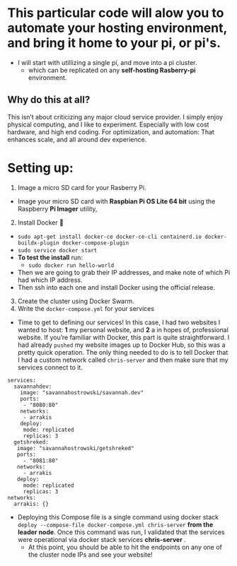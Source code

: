 # This particular code will alow you to automate your hosting environment, and bring it home to your pi, or pi's.

- I will start with utillizing a single pi, and move into a pi cluster.
  - which can be replicated on any **self-hosting Rasberry-pi** environment.

## Why do this at all?

This isn’t about criticizing any major cloud service provider. I simply enjoy physical computing, and I like to experiment. Especially with low cost hardware, and high end coding. For optimization, and automation: That enhances scale, and all around dev experience.

# Setting up:

1. Image a micro SD card for your Rasberry Pi.

- Image your micro SD card with **Raspbian Pi OS Lite 64 bit** using the Raspberry **Pi Imager** utility,

2. Install Docker 🐳
  - `sudo apt-get install docker-ce docker-ce-cli containerd.io docker-buildx-plugin docker-compose-plugin`
  -  `sudo service docker start`
- **To test the install** run:
  - `sudo docker run hello-world`
- Then we are going to grab their IP addresses, and make note of which Pi had which IP address.
- Then ssh into each one and install Docker using the official release.

3. Create the cluster using Docker Swarm.
4. Write the `docker-compose.yml` for your services

- Time to get to defining our services! In this case, I had two websites I wanted to host: **1** my personal website, and **2** a in hopes of, professional website.
If you’re familiar with Docker, this part is quite straightforward. I had already `pushed` my website images up to Docker Hub, so this was a pretty quick operation. The only thing needed to do is to tell Docker that I had a custom network called `chris-server` and then make sure that my services connect to it.

```
services:
  savannahdev:
    image: "savannahostrowski/savannah.dev"
    ports:
     - "8080:80"
    networks:
     - arrakis
    deploy:
     mode: replicated
     replicas: 3
  getshreked:
   image: "savannahostrowski/getshreked"
   ports:
     - "8081:80"
   networks:
     - arrakis
   deploy:
     mode: replicated
     replicas: 3
networks:
  arrakis: {}
```

- Deploying this Compose file is a single command using docker stack `deploy --compose-file docker-compose.yml chris-server` **from the leader node**. Once this command was run, I validated that the services were operational via docker stack services **chris-server** .
  - At this point, you should be able to hit the endpoints on any one of the cluster node IPs and see your website!
